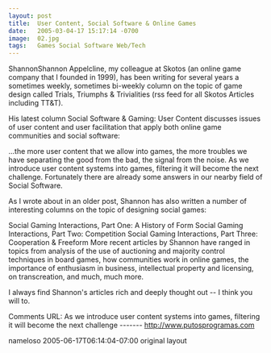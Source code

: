 ```yaml
---
layout: post
title:  User Content, Social Software & Online Games
date:   2005-03-04-17 15:17:14 -0700
image:  02.jpg
tags:   Games Social Software Web/Tech
---
```


ShannonShannon Appelcline, my colleague at Skotos (an online game company that I founded in 1999), has been writing for several years a sometimes weekly, sometimes bi-weekly column on the topic of game design called Trials, Triumphs & Trivialities (rss feed for all Skotos Articles including TT&T).

His latest column Social Software & Gaming: User Content discusses issues of user content and user facilitation that apply both online game communities and social software:

...the more user content that we allow into games, the more troubles we have separating the good from the bad, the signal from the noise. As we introduce user content systems into games, filtering it will become the next challenge. Fortunately there are already some answers in our nearby field of Social Software.

As I wrote about in an older post, Shannon has also written a number of interesting columns on the topic of designing social games:

Social Gaming Interactions, Part One: A History of Form
Social Gaming Interactions, Part Two: Competition
Social Gaming Interactions, Part Three: Cooperation & Freeform
More recent articles by Shannon have ranged in topics from analysis of the use of auctioning and majority control techniques in board games, how communities work in online games, the importance of enthusiasm in business, intellectual property and licensing, on transcreation, and much, much more.

I always find Shannon's articles rich and deeply thought out -- I think you will to.

Comments
URL: As we introduce user content systems into games, filtering it will become the next challenge ------- http://www.putosprogramas.com

nameloso 2005-06-17T06:14:04-07:00
original layout